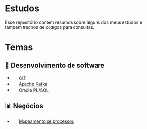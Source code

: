 # Estudos
Esse repositório contém resumos sobre alguns dos meus estudos e também trechos de códigos para consultas.

# Temas
## 🤖 Desenvolvimento de software
- <img src="img/git-logo.png" style="height: 1.2em;"/> [GIT](Git/README.md)<br/>
- <img src="img/kafka-logo.svg" style="height: 1.2em;"/> [Apache Kafka](Apache-Kafka/README.md)<br/>
- <img src="img/database-icone.svg" style="height: 1.2em;"/> [Oracle PL/SQL](Oracle-PLSQL/README.md)<br/>

## 📊 Negócios
- <img src="img/flow-chart.svg" style="height: 1.2em;"/> [Mapeamento de processos](MapeamentoProcessos/README.md)<br/>
